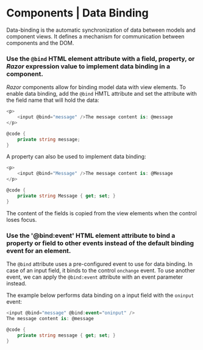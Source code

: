 # Components | Data Binding

Data-binding is the automatic synchronization of data between models and component views. It defines a mechanism for communication between components and the DOM.
<br>


### Use the `@bind` HTML element attribute with a field, property, or _Razor_ expression value to implement data binding in a component.

_Razor_ components allow for binding model data with view elements. To enable data binding, add the `@bind` HMTL attribute and set the attribute with the field name that
will hold the data:

```csharp
<p>
    <input @bind="message" />The message content is: @message
</p>

@code {
    private string message;
}
```

A property can also be used to implement data binding:

```csharp
<p>
    <input @bind="Message" />The message content is: @Message
</p>

@code {
    private string Message { get; set; }
}
```

The content of the fields is copied from the view elements when the control loses focus.
<br>


### Use the '@bind:event' HTML element attribute to bind a property or field to other events instead of the default binding event for an element.

The `@bind` attribute uses a pre-configured event to use for data binding. In case of an input field, it binds to the control `onchange` event. To use another event,
we can apply the `@bind:event` attribute with an event parameter instead.

The example below performs data binding on a input field with the `oninput` event:

```csharp
<input @bind="message" @bind:event="oninput" />
The message content is: @message

@code {
    private string message { get; set; }
}
```
<br>